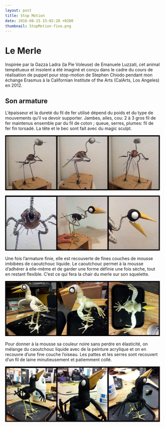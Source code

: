 ```yaml
---
layout: post
title: Stop Motion
date: 2016-08-15 15:02:28 +0200
thumbnail: StopMotion-fixe.png
---
```


# Le Merle

Inspirée par la Gazza Ladra  (la Pie Voleuse) de Emanuele Luzzati, cet animal tempétueux et insolent a été imaginé et conçu dans le cadre du cours de réalisation de puppet pour stop-motion de Stephen Chiodo pendant mon échange Erasmus à la Californian Institute of the Arts (CalArts, Los Angeles) en 2012.

## Son armature

L’épaisseur et la dureté du fil de fer utilisé dépend du poids et du type de mouvements qu’il va devoir supporter. Jambes, ailes, cou: 2 à 3 gros fil de fer maintenus ensemble par du fil de coton ; queue, serres, plumes: fil de fer fin torsadé. La tête et le bec sont fait avec du magic sculpt.

![](/assets/merle_0.jpg)

![](/assets/merle_1.jpg)

Une fois l’armature finie, elle est recouverte de fines couches de mousse imbibées de caoutchouc liquide. Le caoutchouc permet à la mousse d’adhérer à elle-même et de garder une forme définie une fois sèche, tout en restant flexible. C’est ce qui fera la chair du merle sur son squelette.

![](/assets/merle_2.jpg)

Pour donner à la mousse sa couleur noire sans perdre en élasticité, on mélange du caoutchouc liquide avec de la peinture acrylique et on en recouvre d’une fine couche l’oiseau. Les pattes et les serres sont recouvert d’un fil de laine minutieusement et patiemment collé.

![](/assets/merle_3.jpg)

